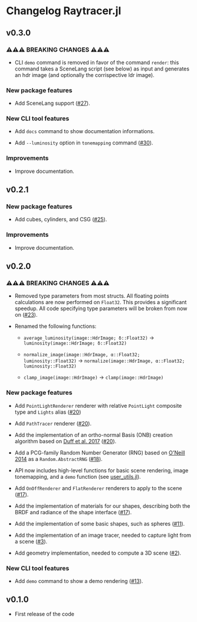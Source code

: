 # Changelog Raytracer.jl

## v0.3.0

### ⚠⚠⚠ BREAKING CHANGES ⚠⚠⚠

- CLI `demo` command is removed in favor of the command `render`: this command takes a SceneLang script (see below) as input and generates an hdr image (and optionally the corrispective ldr image).

### New package features

- Add SceneLang support ([#27](https://github.com/Paolo97Gll/Raytracer.jl/pull/27)).

### New CLI tool features

- Add `docs` command to show documentation informations.

- Add `--luminosity` option in `tonemapping` command ([#30](https://github.com/Paolo97Gll/Raytracer.jl/issues/30)).

### Improvements

- Improve documentation.

## v0.2.1

### New package features

- Add cubes, cylinders, and CSG ([#25](https://github.com/Paolo97Gll/Raytracer.jl/pull/25)).

### Improvements

- Improve documentation.

## v0.2.0

### ⚠⚠⚠ BREAKING CHANGES ⚠⚠⚠

- Removed type parameters from most structs. All floating points calculations are now performed on `Float32`. This provides a significant speedup. All code specifying type parameters will be broken from now on ([#23](https://github.com/Paolo97Gll/Raytracer.jl/pull/23)).

- Renamed the following functions:

  - `average_luminosity(image::HdrImage; δ::Float32)` -> `luminosity(image::HdrImage; δ::Float32)`

  - `normalize_image(image::HdrImage, α::Float32; luminosity::Float32)` -> `normalize(image::HdrImage, α::Float32; luminosity::Float32)`

  - `clamp_image(image::HdrImage)` -> `clamp(image::HdrImage)`

### New package features

- Add `PointLightRenderer` renderer with relative `PointLight` composite type and `Lights` alias ([#20](https://github.com/Paolo97Gll/Raytracer.jl/pull/20))

- Add `PathTracer` renderer ([#20](https://github.com/Paolo97Gll/Raytracer.jl/pull/20)).

- Add the implementation of an ortho-normal Basis (ONB) creation algorithm based on [Duff et al. 2017](https://graphics.pixar.com/library/OrthonormalB/paper.pdf) ([#20](https://github.com/Paolo97Gll/Raytracer.jl/pull/20)).

- Add a PCG-family Random Number Generator (RNG) based on [O'Neill 2014](https://www.cs.hmc.edu/tr/hmc-cs-2014-0905.pdf) as a `Random.AbstractRNG` ([#18](https://github.com/Paolo97Gll/Raytracer.jl/pull/18)).

- API now includes high-level functions for basic scene rendering, image tonemapping, and a `demo` function (see [user_utils.jl](https://github.com/Paolo97Gll/Raytracer.jl/blob/master/src/user_utils.jl)).

- Add `OnOffRenderer` and `FlatRenderer` renderers to apply to the scene ([#17](https://github.com/Paolo97Gll/Raytracer.jl/pull/17)).

- Add the implementation of materials for our shapes, describing both the BRDF and radiance of the shape interface ([#17](https://github.com/Paolo97Gll/Raytracer.jl/pull/17)).

- Add the implementation of some basic shapes, such as spheres ([#11](https://github.com/Paolo97Gll/Raytracer.jl/pull/11)).

- Add the implementation of an image tracer, needed to capture light from a scene ([#3](https://github.com/Paolo97Gll/Raytracer.jl/pull/3)).

- Add geometry implementation, needed to compute a 3D scene ([#2](https://github.com/Paolo97Gll/Raytracer.jl/pull/2)).

### New CLI tool features

- Add `demo` command to show a demo rendering ([#13](https://github.com/Paolo97Gll/Raytracer.jl/pull/13)).

## v0.1.0

- First release of the code
